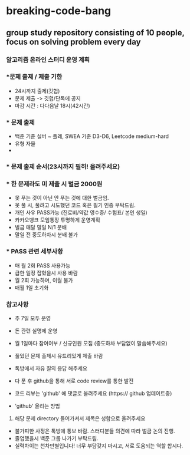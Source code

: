 # breaking-code-bang
## group study repository consisting of 10 people, focus on solving problem every day

### 알고리즘 온라인 스터디 운영 계획

### *문제 출제 / 제출 기한
 - 24시까지 출제(깃헙)
 - 문제 제출 -> 깃헙/단톡에 공지
 - 마감 시간 : 다다음날 18시(42시간)

### * 문제 출제
 - 백준 기준 실버 ~ 플레, SWEA 기준 D3-D6, Leetcode medium-hard
 - 유형 자율
 - 

### * 문제 출제 순서(23시까지 필히! 올려주세요)

### * 한 문제라도 미 제출 시 벌금 2000원
 - 못 푸는 것이 아닌 안 푸는 것에 대한 벌금임.
 - 못 풀 시, 풀려고 시도했던 코드 혹은 필기 인증 부탁드림.
 - 개인 사유 PASS가능
   (진료비/약값 영수증/ 수험표/ 본인 생일)
 - 카카오뱅크 모임통장 투명하게 운영계획
 - 벌금 매달 말일 N/1 분배
 - 말일 전 중도하차시 분배 불가

### * PASS 관련 세부사항
 - 매 월 2회 PASS 사용가능
 - 급한 일정 잡혔을시 사용 바람
 - 월 2회 가능하며, 이월 불가
 - 매월 1일 초기화

### 참고사항
 - 주 7일 모두 운영
 - 돈 관련 실명제 운영
 - 월 1일마다 참여여부 / 신규인원 모집
   (중도하차 부담없이 말씀해주세요)
 - 풀었던 문제 출제시 유드리있게 제출 바람
 - 톡방에서 자유 질의 응답 해주세요
 - 다 푼 후 github을 통해 서로 code review를 통한 발전
 - 코드 리뷰는 'github' 에 댓글로 올려주세요
 (https:// github 업데이트중)

- 'github' 올리는 방법
 1. 해당 문제 directory 들어가셔서 제목은 성함으로 올려주세요
 

- 불가피한 사정은 톡방에 통보 바람. 스터디분들 의견에 따라 벌금 논의 진행.
- 졸업했을시 백준 그룹 나가기 부탁드림.
- 실력차이는 천차만별입니다! 너무 부담갖지 마시고, 서로 도움되는 역할 합시다.
